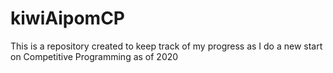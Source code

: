 # kiwiAipomCP
This is a repository created to keep track of my progress as I do a new start on Competitive Programming as of 2020
